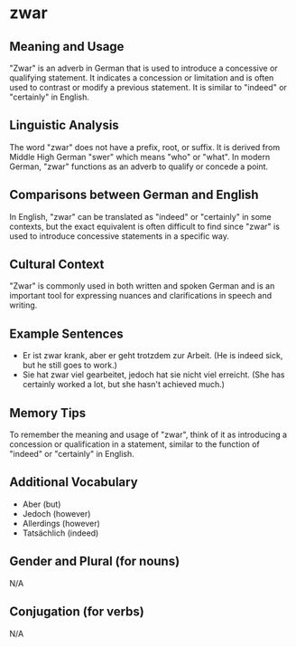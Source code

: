# zwar
## Meaning and Usage
"Zwar" is an adverb in German that is used to introduce a concessive or qualifying statement. It indicates a concession or limitation and is often used to contrast or modify a previous statement. It is similar to "indeed" or "certainly" in English.

## Linguistic Analysis
The word "zwar" does not have a prefix, root, or suffix. It is derived from Middle High German "swer" which means "who" or "what". In modern German, "zwar" functions as an adverb to qualify or concede a point.

## Comparisons between German and English
In English, "zwar" can be translated as "indeed" or "certainly" in some contexts, but the exact equivalent is often difficult to find since "zwar" is used to introduce concessive statements in a specific way.

## Cultural Context
"Zwar" is commonly used in both written and spoken German and is an important tool for expressing nuances and clarifications in speech and writing.

## Example Sentences
- Er ist zwar krank, aber er geht trotzdem zur Arbeit. (He is indeed sick, but he still goes to work.)
- Sie hat zwar viel gearbeitet, jedoch hat sie nicht viel erreicht. (She has certainly worked a lot, but she hasn't achieved much.)

## Memory Tips
To remember the meaning and usage of "zwar", think of it as introducing a concession or qualification in a statement, similar to the function of "indeed" or "certainly" in English.

## Additional Vocabulary
- Aber (but)
- Jedoch (however)
- Allerdings (however)
- Tatsächlich (indeed)

## Gender and Plural (for nouns)
N/A

## Conjugation (for verbs)
N/A